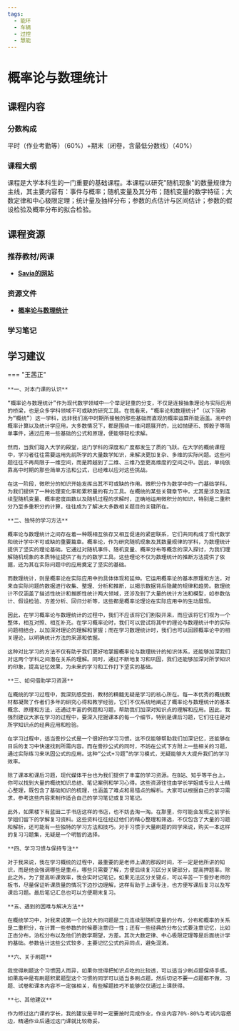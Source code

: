 ```yaml
---
tags:
  - 能环
  - 车辆
  - 过控
  - 慧能
---
```


# 概率论与数理统计

## 课程内容

### 分数构成

平时（作业考勤等）（60%）+期末（闭卷，含最低分数线）（40%）

### 课程大纲

课程是大学本科生的一门重要的基础课程。本课程以研究"随机现象"的数量规律为主线，其主要内容有：事件与概率；随机变量及其分布；随机变量的数字特征；大数定律和中心极限定理；统计量及抽样分布；参数的点估计与区间估计；参数的假设检验及概率分布的拟合检验。

## 课程资源

### 推荐教材/网课

- [**Savia的网站**](https://savia7582.github.io/Exterior/Math/)

### 资源文件

- [**概率论与数理统计**](https://pan.baidu.com/s/1y2ZkrfbbYLvEY-59HL5CTg?pwd=3jfv)

### 学习笔记

## 学习建议

=== "王茜正"

    **一、对本门课的认识**

    “概率论与数理统计”作为现代数学领域中一个举足轻重的分支，不仅是连接抽象理论与实际应用的桥梁，也是众多学科领域不可或缺的研究工具。在我看来，“概率论和数理统计”（以下简称为“概统”）这一学科，远非我们高中时期所接触的那些基础而直观的概率运算所能涵盖。高中的概率计算以及统计学应用，大多数情况下，都是围绕一维问题展开的，比如抛硬币、掷骰子等简单事件，通过应用一些基础的公式和原理，便能够轻松求解。

    然而，当我们踏入大学的殿堂，这门学科的深度和广度都发生了质的飞跃。在大学的概统课程中，学习者往往需要运用先前所学的大量数学知识，来解决更加复杂、多维的实际问题。这些问题往往不再局限于一维空间，而是跨越到了二维、三维乃至更高维度的空间之中。因此，单纯依靠高中时期的那些简单方法和公式，已经难以应对这些挑战。

    在这一阶段，微积分的知识开始发挥出其不可或缺的作用。微积分作为数学中的一门基础学科，为我们提供了一种处理变化率和累积量的有力工具。在概统的某些关键章节中，尤其是涉及到连续型随机变量、概率密度函数以及随机过程的求解时，正确地运用微积分的知识，特别是二重积分乃至多重积分的计算，往往成为了解决大多数相关题目的关键所在。
    
    **二、独特的学习方法**

    概率论与数理统计之间存在着一种既相互依存又相互促进的紧密联系，它们共同构成了现代数学和统计学中不可或缺的重要篇章。概率论，作为研究随机现象及其数量规律的学科，为数理统计提供了坚实的理论基础。它通过对随机事件、随机变量、概率分布等概念的深入探讨，为我们理解随机现象的本质特征提供了有力的数学工具。这些理论不仅为数理统计的推断方法提供了依据，还为其在实际问题中的应用奠定了坚实的基础。

    而数理统计，则是概率论在实际应用中的具体体现和延伸。它运用概率论的基本原理和方法，对来自实际问题的数据进行收集、整理、分析和推断，以揭示数据背后隐藏的规律和趋势。数理统计不仅涵盖了描述性统计和推断性统计两大领域，还涉及到了大量的统计方法和模型，如参数估计、假设检验、方差分析、回归分析等，这些都是概率论理论在实际应用中的生动展现。

    因此，在学习概率论与数理统计的过程中，我们不应该将它们割裂开来，而应该将它们视为一个整体，相互对照、相互补充。在学习概率论时，我们可以尝试将其中的理论与数理统计中的实际问题相结合，以加深对理论的理解和掌握；而在学习数理统计时，我们也可以回顾概率论中的相关理论，以明确统计方法的来源和依据。

    这种对比学习的方法不仅有助于我们更好地掌握概率论与数理统计的知识体系，还能够加深我们对这两个学科之间潜在关系的理解。同时，通过不断地复习和巩固，我们还能够加深对所学知识的印象，提高记忆效果，为未来的学习和工作打下坚实的基础。
    
    **三、如何借助学习资源**

    在概统的学习过程中，我深刻感受到，教材的精髓无疑是学习的核心所在。每一本优秀的概统教材都凝聚了作者们多年的研究心得和教学经验，它们不仅系统地阐述了概率论与数理统计的基本概念、原理和方法，还通过丰富的例题和习题，帮助我们加深对知识点的理解和应用。因此，我强烈建议大家在学习的过程中，要深入挖掘课本的每一个细节，特别是课后习题，它们往往是对所学知识点的经典应用和检验。

    在学习过程中，适当誊抄公式是一个很好的学习习惯。这不仅能够帮助我们加深记忆，还能够在日后的复习中快速找到所需内容。而在誊抄公式的同时，不妨在公式下方附上一些相关的习题，通过实际练习来巩固公式的应用。这种“公式+习题”的学习模式，无疑能够大大提升我们的学习效率。

    除了课本和课后习题，现代媒体平台也为我们提供了丰富的学习资源。在B站、知乎等平台上，你可以找到大量的概统知识总结、笔记案例和学习心得。这些资源往往由学长学姐或专业人士精心整理，既包含了基础知识的梳理，也涵盖了难点和易错点的解析。大家可以根据自己的学习需求，参考这些内容来制作适合自己的学习笔记或复习笔记。

    此外，如果楼下有蓝田二手书店这样的书店，也不妨去淘一淘。在那里，你可能会发现之前学长学姐们留下的学解复习资料。这些资料往往经过他们的精心整理和筛选，不仅包含了大量的习题和解析，还可能有一些独特的学习方法和技巧。对于习惯于大量刷题的同学来说，购买一本这样的复习习题集，无疑是一个明智的选择。
    
    **四、学习习惯与保持专注**

    对于我来说，我在学习概统的过程中，最重要的是老师上课的那段时间，不一定是他所讲的知识，而是他会强调哪些是重点，哪些只需要了解，方便后续复习区分关键部分，提高押题率。除此之外，为了提高听课效率，我会实时记笔记，如果无法区分关键点，可以辛苦一下誊抄老师的板书，尽量保证听课质量的情况下边抄边理解，这样有助于上课专注，也方便写课后复习以及写课后习题。最后笔记汇总也可以方便期末复习。

    **五、遇到的困难与解决方法**

    在概统学习中，对我来说第一个比较大的问题是二元连续型随机变量的分布，分布和概率的关系是二重积分，在计算一些参数的时候要注意归一性；还有一些经典的分布公式要注意记忆，比如正态分布，泊松分布以及他们的数学期望，方差。其次大数定律、中心极限定理等是后面统计学的基础。参数估计这些公式较多，主要记忆公式的异同点，避免混淆。

    **六、关于刷题**

    我觉得刷题这个习惯因人而异，如果你觉得把知识点吃的比较透，可以适当少刷点题保持手感，如果高中是有刷题积累题型这个习惯的同学可以适当多刷点题，然后切记不要一点题都不做，习题、试卷和课本内容不一定强相关，有些解题技巧不能够仅仅通过上课获得。

    **七、其他建议**
  
    作为修过这门课的学长，我的建议是平时一定要按时完成作业，作业内容70%-80%与考试内容搭边，精通作业后通过这门课就比较稳妥。




